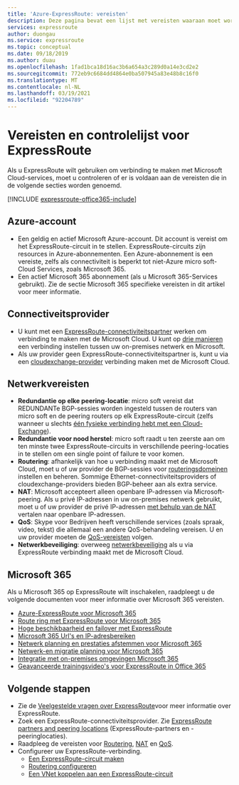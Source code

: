 ```yaml
---
title: 'Azure-ExpressRoute: vereisten'
description: Deze pagina bevat een lijst met vereisten waaraan moet worden voldaan voordat u een Azure ExpressRoute-circuit kunt bestellen. Het bevat een controle lijst.
services: expressroute
author: duongau
ms.service: expressroute
ms.topic: conceptual
ms.date: 09/18/2019
ms.author: duau
ms.openlocfilehash: 1fad1bca18d16ac3b6a654a3c289d0a14e3cd2e2
ms.sourcegitcommit: 772eb9c6684dd4864e0ba507945a83e48b8c16f0
ms.translationtype: MT
ms.contentlocale: nl-NL
ms.lasthandoff: 03/19/2021
ms.locfileid: "92204789"
---
```

# <a name="expressroute-prerequisites--checklist"></a>Vereisten en controlelijst voor ExpressRoute
Als u ExpressRoute wilt gebruiken om verbinding te maken met Microsoft Cloud-services, moet u controleren of er is voldaan aan de vereisten die in de volgende secties worden genoemd.

[!INCLUDE [expressroute-office365-include](../../includes/expressroute-office365-include.md)]

## <a name="azure-account"></a>Azure-account
* Een geldig en actief Microsoft Azure-account. Dit account is vereist om het ExpressRoute-circuit in te stellen. ExpressRoute-circuits zijn resources in Azure-abonnementen. Een Azure-abonnement is een vereiste, zelfs als connectiviteit is beperkt tot niet-Azure micro soft-Cloud Services, zoals Microsoft 365.
* Een actief Microsoft 365 abonnement (als u Microsoft 365-Services gebruikt). Zie de sectie Microsoft 365 specifieke vereisten in dit artikel voor meer informatie.

## <a name="connectivity-provider"></a>Connectiveitsprovider

* U kunt met een [ExpressRoute-connectiviteitspartner](expressroute-locations.md#partners) werken om verbinding te maken met de Microsoft Cloud. U kunt op [drie manieren](expressroute-introduction.md) een verbinding instellen tussen uw on-premises netwerk en Microsoft.
* Als uw provider geen ExpressRoute-connectiviteitspartner is, kunt u via een [cloudexchange-provider](expressroute-locations.md#connectivity-through-exchange-providers) verbinding maken met de Microsoft Cloud.

## <a name="network-requirements"></a>Netwerkvereisten
* **Redundantie op elke peering-locatie**: micro soft vereist dat REDUNDANTe BGP-sessies worden ingesteld tussen de routers van micro soft en de peering routers op elk ExpressRoute-circuit (zelfs wanneer u slechts [één fysieke verbinding hebt met een Cloud-Exchange](expressroute-faqs.md#onep2plink)).
* **Redundantie voor nood herstel**: micro soft raadt u ten zeerste aan om ten minste twee ExpressRoute-circuits in verschillende peering-locaties in te stellen om een single point of failure te voor komen.
* **Routering**: afhankelijk van hoe u verbinding maakt met de Microsoft Cloud, moet u of uw provider de BGP-sessies voor [routeringsdomeinen](expressroute-circuit-peerings.md) instellen en beheren. Sommige Ethernet-connectiviteitsproviders of cloudexchange-providers bieden BGP-beheer aan als extra service.
* **NAT**: Microsoft accepteert alleen openbare IP-adressen via Microsoft-peering. Als u privé IP-adressen in uw on-premises netwerk gebruikt, moet u of uw provider de privé IP-adressen [met behulp van de NAT](expressroute-nat.md) vertalen naar openbare IP-adressen.
* **QoS**: Skype voor Bedrijven heeft verschillende services (zoals spraak, video, tekst) die allemaal een andere QoS-behandeling vereisen. U en uw provider moeten de [QoS-vereisten](expressroute-qos.md) volgen.
* **Netwerkbeveiliging**: overweeg [netwerkbeveiliging](/azure/cloud-adoption-framework/reference/networking-vdc) als u via ExpressRoute verbinding maakt met de Microsoft Cloud.

## <a name="microsoft-365"></a>Microsoft 365
Als u Microsoft 365 op ExpressRoute wilt inschakelen, raadpleegt u de volgende documenten voor meer informatie over Microsoft 365 vereisten.

* [Azure-ExpressRoute voor Microsoft 365](/microsoft-365/enterprise/azure-expressroute)
* [Route ring met ExpressRoute voor Microsoft 365](/microsoft-365/enterprise/routing-with-expressroute)
* [Hoge beschikbaarheid en failover met ExpressRoute](/microsoft-365/enterprise/network-planning-with-expressroute)
* [Microsoft 365 Url's en IP-adresbereiken](/microsoft-365/enterprise/urls-and-ip-address-ranges)
* [Netwerk planning en prestaties afstemmen voor Microsoft 365](/microsoft-365/enterprise/network-planning-and-performance)
* [Netwerk-en migratie planning voor Microsoft 365](/microsoft-365/enterprise/network-and-migration-planning)
* [Integratie met on-premises omgevingen Microsoft 365](/microsoft-365/enterprise/microsoft-365-integration)
* [Geavanceerde trainingsvideo's voor ExpressRoute in Office 365](https://channel9.msdn.com/series/aer/)

## <a name="next-steps"></a>Volgende stappen
* Zie de [Veelgestelde vragen over ExpressRoute](expressroute-faqs.md)voor meer informatie over ExpressRoute.
* Zoek een ExpressRoute-connectiviteitsprovider. Zie [ExpressRoute partners and peering locations](expressroute-locations.md) (ExpressRoute-partners en -peeringlocaties).
* Raadpleeg de vereisten voor [Routering](expressroute-routing.md), [NAT](expressroute-nat.md) en [QoS](expressroute-qos.md).
* Configureer uw ExpressRoute-verbinding.
  * [Een ExpressRoute-circuit maken](expressroute-howto-circuit-arm.md)
  * [Routering configureren](expressroute-howto-routing-arm.md)
  * [Een VNet koppelen aan een ExpressRoute-circuit](expressroute-howto-linkvnet-arm.md)